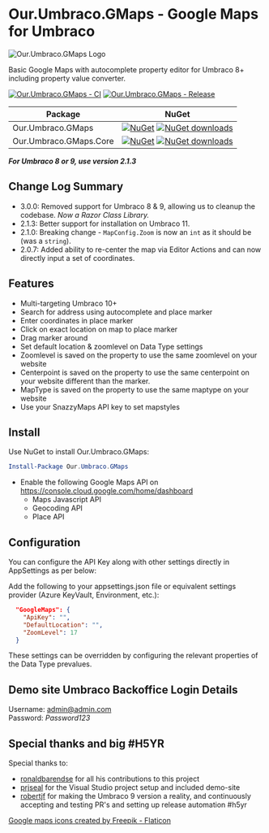 # Our.Umbraco.GMaps - Google Maps for Umbraco

![Our.Umbraco.GMaps Logo](https://raw.githubusercontent.com/ArnoldV/Our.Umbraco.GMaps/master/icon.png)

Basic Google Maps with autocomplete property editor for Umbraco 8+ including property value converter.

[![Our.Umbraco.GMaps - CI](https://github.com/ArnoldV/Our.Umbraco.GMaps/actions/workflows/build.yml/badge.svg)](https://github.com/ArnoldV/Our.Umbraco.GMaps/actions/workflows/build.yml)
[![Our.Umbraco.GMaps - Release](https://github.com/ArnoldV/Our.Umbraco.GMaps/actions/workflows/release.yml/badge.svg)](https://github.com/ArnoldV/Our.Umbraco.GMaps/actions/workflows/release.yml)

| Package | NuGet |
| ------- | ----- |
| Our.Umbraco.GMaps | [![NuGet](https://img.shields.io/nuget/v/Our.Umbraco.GMaps)](https://www.nuget.org/packages/Our.Umbraco.GMaps) [![NuGet downloads](https://img.shields.io/nuget/dt/Our.Umbraco.GMaps.svg)](https://www.nuget.org/packages/Our.Umbraco.GMaps) |
| Our.Umbraco.GMaps.Core | [![NuGet](https://img.shields.io/nuget/v/Our.Umbraco.GMaps.Core)](https://www.nuget.org/packages/Our.Umbraco.GMaps.Core) [![NuGet downloads](https://img.shields.io/nuget/dt/Our.Umbraco.GMaps.Core.svg)](https://www.nuget.org/packages/Our.Umbraco.GMaps.Core) |

***For Umbraco 8 or 9, use version 2.1.3***

## Change Log Summary

- 3.0.0: Removed support for Umbraco 8 & 9, allowing us to cleanup the codebase.  *Now a Razor Class Library.*
- 2.1.3: Better support for installation on Umbraco 11.
- 2.1.0: Breaking change - `MapConfig.Zoom` is now an `int` as it should be (was a `string`).
- 2.0.7: Added ability to re-center the map via Editor Actions and can now directly input a set of coordinates.

## Features

- Multi-targeting Umbraco 10+
- Search for address using autocomplete and place marker
- Enter coordinates in place marker
- Click on exact location on map to place marker
- Drag marker around
- Set default location & zoomlevel on Data Type settings
- Zoomlevel is saved on the property to use the same zoomlevel on your website
- Centerpoint is saved on the property to use the same centerpoint on your website different than the marker.
- MapType is saved on the property to use the same maptype on your website
- Use your SnazzyMaps API key to set mapstyles

## Install

Use NuGet to install Our.Umbraco.GMaps:  

```powershell
Install-Package Our.Umbraco.GMaps
```

- Enable the following Google Maps API on <https://console.cloud.google.com/home/dashboard>
  - Maps Javascript API
  - Geocoding API
  - Place API

## Configuration

You can configure the API Key along with other settings directly in AppSettings as per below:

Add the following to your appsettings.json file or equivalent settings provider (Azure KeyVault, Environment, etc.):

```json
  "GoogleMaps": {
    "ApiKey": "",
    "DefaultLocation": "",
    "ZoomLevel": 17
  }
```

These settings can be overridden by configuring the relevant properties of the Data Type prevalues.

## Demo site Umbraco Backoffice Login Details

Username: admin@admin.com  
Password: *Password123*
  
## Special thanks and big #H5YR

Special thanks to:

- [ronaldbarendse](https://github.com/ronaldbarendse) for all his contributions to this project
- [prjseal](https://github.com/prjseal) for the Visual Studio project setup and included demo-site
- [robertjf](https://github.com/robertjf) for making the Umbraco 9 version a reality, and continuously accepting and testing PR's and setting up release automation #h5yr

[Google maps icons created by Freepik - Flaticon](https://www.flaticon.com/free-icons/google-maps)
